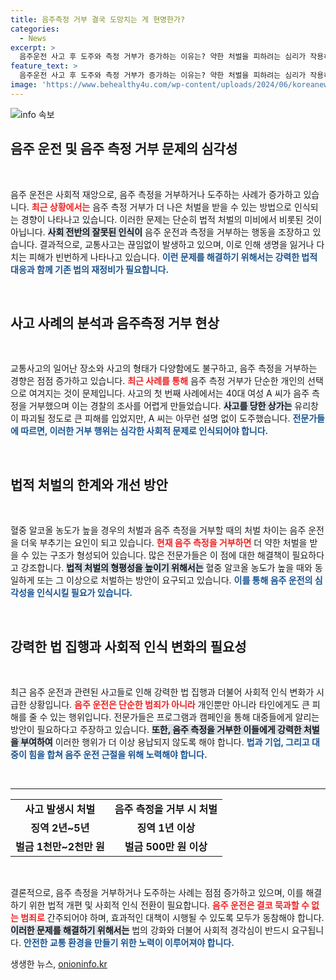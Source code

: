 ```yaml
---
title: 음주측정 거부 결국 도망치는 게 현명한가?
categories:
  - News
excerpt: >
  음주운전 사고 후 도주와 측정 거부가 증가하는 이유는? 약한 처벌을 피하려는 심리가 작용하고 있습니다. 강력한 대책이 필요한 시점입니다!
feature_text: >
  음주운전 사고 후 도주와 측정 거부가 증가하는 이유는? 약한 처벌을 피하려는 심리가 작용하고 있습니다. 강력한 대책이 필요한 시점입니다!
image: 'https://www.behealthy4u.com/wp-content/uploads/2024/06/koreanews.jpg'
---
```


<p><img src="https://www.behealthy4u.com/wp-content/uploads/2024/06/koreanews.jpg" alt="info 속보" /></p>

<h2 data-ke-size="size26">음주 운전 및 음주 측정 거부 문제의 심각성</h2>

<p data-ke-size="size16">&nbsp;</p>

<p>음주 운전은 사회적 재앙으로, 음주 측정을 거부하거나 도주하는 사례가 증가하고 있습니다. <b><span style="color: #ee2323;">최근 상황에서는</span></b> 음주 측정 거부가 더 나은 처벌을 받을 수 있는 방법으로 인식되는 경향이 나타나고 있습니다. 이러한 문제는 단순히 법적 처벌의 미비에서 비롯된 것이 아닙니다. <b><span style="background-color: #21538527;">사회 전반의 잘못된 인식이</span></b> 음주 운전과 측정을 거부하는 행동을 조장하고 있습니다. 결과적으로, 교통사고는 끊임없이 발생하고 있으며, 이로 인해 생명을 잃거나 다치는 피해가 빈번하게 나타나고 있습니다. <b><span style="color: #1a5490;">이런 문제를 해결하기 위해서는 강력한 법적 대응과 함께 기존 법의 재정비가 필요합니다.</span></b></p>

<p data-ke-size="size16">&nbsp;</p>

<h2 data-ke-size="size26">사고 사례의 분석과 음주측정 거부 현상</h2>

<p data-ke-size="size16">&nbsp;</p>

<p>교통사고의 일어난 장소와 사고의 형태가 다양함에도 불구하고, 음주 측정을 거부하는 경향은 점점 증가하고 있습니다. <b><span style="color: #ee2323;">최근 사례를 통해</span></b> 음주 측정 거부가 단순한 개인의 선택으로 여겨지는 것이 문제입니다. 사고의 첫 번째 사례에서는 40대 여성 A 씨가 음주 측정을 거부했으며 이는 경찰의 조사를 어렵게 만들었습니다. <b><span style="background-color: #21538527;">사고를 당한 상가는</span></b> 유리창이 파괴될 정도로 큰 피해를 입었지만, A 씨는 아무런 설명 없이 도주했습니다. <b><span style="color: #1a5490;">전문가들에 따르면, 이러한 거부 행위는 심각한 사회적 문제로 인식되어야 합니다.</span></b></p>

<p data-ke-size="size16">&nbsp;</p>

<h2 data-ke-size="size26">법적 처벌의 한계와 개선 방안</h2>

<p data-ke-size="size16">&nbsp;</p>

<p>혈중 알코올 농도가 높을 경우의 처벌과 음주 측정을 거부할 때의 처벌 차이는 음주 운전을 더욱 부추기는 요인이 되고 있습니다. <b><span style="color: #ee2323;">현재 음주 측정을 거부하면</span></b> 더 약한 처벌을 받을 수 있는 구조가 형성되어 있습니다. 많은 전문가들은 이 점에 대한 해결책이 필요하다고 강조합니다. <b><span style="background-color: #21538527;">법적 처벌의 형평성을 높이기 위해서는</span></b> 혈중 알코올 농도가 높을 때와 동일하게 또는 그 이상으로 처벌하는 방안이 요구되고 있습니다. <b><span style="color: #1a5490;">이를 통해 음주 운전의 심각성을 인식시킬 필요가 있습니다.</span></b></p>

<p data-ke-size="size16">&nbsp;</p>

<h2 data-ke-size="size26">강력한 법 집행과 사회적 인식 변화의 필요성</h2>

<p data-ke-size="size16">&nbsp;</p>

<p>최근 음주 운전과 관련된 사고들로 인해 강력한 법 집행과 더불어 사회적 인식 변화가 시급한 상황입니다. <b><span style="color: #ee2323;">음주 운전은 단순한 범죄가 아니라</span></b> 개인뿐만 아니라 타인에게도 큰 피해를 줄 수 있는 행위입니다. 전문가들은 프로그램과 캠페인을 통해 대중들에게 알리는 방안이 필요하다고 주장하고 있습니다. <b><span style="background-color: #21538527;">또한, 음주 측정을 거부한 이들에게 강력한 처벌을 부여하여</span></b> 이러한 행위가 더 이상 용납되지 않도록 해야 합니다. <b><span style="color: #1a5490;">법과 기업, 그리고 대중이 힘을 합쳐 음주 운전 근절을 위해 노력해야 합니다.</span></b></p>

<p data-ke-size="size16">&nbsp;</p>

<hr />

<table style="width: 100%; border-collapse: collapse;">
    <tr>
        <td style="text-align: center; height: 17px;"><b>사고 발생시 처벌</b></td>
        <td style="text-align: center; height: 17px;"><b>음주 측정을 거부 시 처벌</b></td>
    </tr>
    <tr>
        <td style="text-align: center; height: 17px;"><b>징역 2년~5년</b></td>
        <td style="text-align: center; height: 17px;"><b>징역 1년 이상</b></td>
    </tr>
    <tr>
        <td style="text-align: center; height: 17px;"><b>벌금 1천만~2천만 원</b></td>
        <td style="text-align: center; height: 17px;"><b>벌금 500만 원 이상</b></td>
    </tr>
</table>

<p data-ke-size="size16">&nbsp;</p>

<p>결론적으로, 음주 측정을 거부하거나 도주하는 사례는 점점 증가하고 있으며, 이를 해결하기 위한 법적 개편 및 사회적 인식 전환이 필요합니다. <b><span style="color: #ee2323;">음주 운전은 결코 묵과할 수 없는 범죄로</span></b> 간주되어야 하며, 효과적인 대책이 시행될 수 있도록 모두가 동참해야 합니다. <b><span style="background-color: #21538527;">이러한 문제를 해결하기 위해서는</span></b> 법의 강화와 더불어 사회적 경각심이 반드시 요구됩니다. <b><span style="color: #1a5490;">안전한 교통 환경을 만들기 위한 노력이 이루어져야 합니다.</span></b></p>
생생한 뉴스, <a href="https://onioninfo.kr" rel="dofollow">onioninfo.kr</a>


